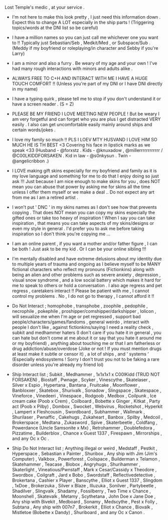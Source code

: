 Lost Temple's medic , at your service .

- I'm not here to make this look pretty , I just need this information down . Expect this to change A LOT especially in the ship parts ! (Triggering topics/words at the DNI list so be careful)

- I have a million names so you can just call me whichever one you want to !! Typically just Sebastian/Seb , Medkit/Med , or Subspace/Sub . (Meddy if my boyfriend or roleplaying/in character and Sebby if you're Larry)

- I am a minor and also a furry . Be weary of my age and your own ! I've had many rough interactions with minors and adults alike .

- ALWAYS FREE TO C+H AND INTERACT WITH ME I HAVE A HUGE TOUCH COMFORT !! (Unless you're part of my DNI or I have DNI directly in my name)

- I have a typing quirk , please tell me to stop if you don't understand it or have a screen reader . (S = Z)

- PLEASE BE MY FRIEND I LOVE MEETING NEW PEOPLE ! But be weary I am very forgetful and can forget who you are plus I get distracted VERY easily . I also can get uncomfortable easily mainly around ships and certain words/jokes . 

- I love my family so much !! PLS I LOEV MTY HUSVAND I LOVE HIM SO MUCH HE IS TH BEST <3 Covering his face in lipstick marks as we speak <33 (Husband - @forxstz . Kids - @knuxadow , @millerrrrrrrrrrrr / @C00LKIDDFORSAKEN . Kid in law - @s0nkysun . Twin - @angelicribbon .)

- I LOVE making gift skins especially for my boyfriend and family as it is my love language and something for me to do that I enjoy doing so just ask !!! Just because I am nice enough to make skins for you , does NOT mean you can abuse that power by asking me for skins all the time unless I offer them myself or we make a deal .. Do not expect any art from me as I am a retired artist .

- I won't put ' DNC ' in my skins names as I don't see how that prevents copying . That does NOT mean you can copy my skins especially the gifted ones or take too heavy of inspiration ! When I say you can take inspiration , that means you can take aspects of my skins/designs or even my style in general . I'd prefer you to ask me before taking inspiration so I don't think you're copying me ...

- I am an online parent , if you want a mother and/or father figure , I can be both ! Just ask to be my kid . Or I can be your online sibling !!!

- I'm mentally disabled and have extreme delusions about my identity due to multiple years of trauma and ongoing as I believe myself to be MANY fictional characters who reflect my pronouns (Fictionkins) along with being an alien and other problems such as severe anxiety , depression , visual snow syndrome , and a low social battery which makes it hard for me to speak to others or hold a conversation . I also age regress and pet regress , caretakers interact !! Please be patient with me , I cannot control my problems . No , I do not go to therapy , I cannot afford it !!

- Do Not Interact ; homophobe , transphobe , zoophile , pedophile , necrophile , pokephile , proshipper/comshipper/darkshipper , lolicon , will sexualize me when I'm age or pet regressed , support bad people/characters/games/fandoms , general weirdo , interact with people I don't like , against fictionkins/saying I need a reality check , subkit and medhammer haters (I don't care if you hate it in general , you can hate but don't come at me about it or say that you hate it around me or my boyfriend) , anything about touching me or that I am fatherless or drug addiction/abuse/overdose (Joke or not ! If you must mention drugs at least make it subtle or censor it) , a lot of ships , and ' systems ' (Especially endosystems ! Sorry I don't trust you not to be faking a rare disorder unless you're already my friend lol)

- Ship Interact list ; Subkit , Medhammer , 1x1x1x1 x C00lKidd (TRUD NOT FORSAKEN) , Biostaff , Pwnage , Scyker , Vinescythe , Skatelaser , Silver x Espio , Hypertana , Bantana , Fruitcake , Moonflower , Banbloxxer , Skatebox , Shurivalk , Sonadow , Slingspace , Skatespace , Vineforce , Vinedeeri , Vinespace , Rodgoob , Medbox , Coilpunk , Ice cream cake (Poob x Crem) , Coilboard , Bobette x Ginger , Kitkat , Party act (Poob x Pilby) , Dombox , Swocket , Webvirus , Rocketshot , Hyperkit , Lampert x Fleshcousin , Swordboard , Subhammer , Wallmark , Shurilaser , Pwnaffic , Cakehugs , Zukaheart , Banbox , Spilby , Medcoil , Brokerspace , Medtana , Zukasword , Spive ,  Skaterbeetle , Coldfang , Powerdance (Uncle Samsonite x Mx) , Retrohammer , Doublefedora , Pizzatime , Builderblox , Chance x Guest 1337 , Firespawn , Mirrorships , and any Oc x Oc .

- Ship Do Not Interact list ; Anything illegal or weird , Medstaff , Pestkit , Hyperspace , Sebastian x Painter , Shuribox , Any ship with Jim (Jim's Computer) , Valkbox , Powerforest , Coilspace , Builderman x Telamon , Skatehammer , Teacase , Biobox , Angryhugs , Shurihammer , Skaterlight , Vineatious/Pwnstaff , Mark x Cesar/Cassidy x Theodore , Swordbox , Coilgraft , Jard x Bobo , Swordstaff , Reflectivedetective , Brokertana , Cashier x Player , Banscythe , Elliot x Guest 1337 , Slingdom , 1xDoe , Brokerzuka , Silver x Blaze , Illuzuka , Sonilver , Partybeetle , Shadilver , Slingvalk , Shadamy , Fossilberry , Two Time x Chance , Moonshell , Skatevalk , Metamy , Scythetana , John Doe x Jane Doe , Any ship with Bivekit , Medboard , Sonamy , Medscythe , Pest x Folly , Subtana , Any ship with 007n7 , Brokerkit , Elliot x Chance , Biovalk , Mistletoe (Bobette x Dandy) , Shuriboard , and any Oc x Canon .
